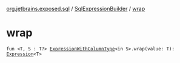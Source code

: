 [org.jetbrains.exposed.sql](../index.md) / [SqlExpressionBuilder](index.md) / [wrap](.)

# wrap

`fun <T, S : T?> `[`ExpressionWithColumnType`](../-expression-with-column-type/index.md)`<in S>.wrap(value: T): `[`Expression`](../-expression/index.md)`<T>`